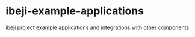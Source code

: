 # ibeji-example-applications
ibeji project example applications and integrations with other components
